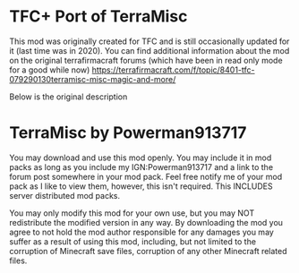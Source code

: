 TFC+ Port of TerraMisc
=
This mod was originally created for TFC and is still occasionally updated for it (last time was in 2020).
You can find additional information about the mod on the original terrafirmacraft forums (which have been in read only mode for a good while now) https://terrafirmacraft.com/f/topic/8401-tfc-079290130terramisc-misc-magic-and-more/


Below is the original description

TerraMisc by Powerman913717
================

You may download and use this mod openly. You may include it in mod packs as long
as you include my IGN:Powerman913717 and a link to the forum post somewhere 
in your mod pack. Feel free notify me of your mod pack as I like to view them, 
however, this isn't required. This INCLUDES server distributed mod packs.

You may only modify this mod for your own use, but you may NOT redistribute the modified 
version in any way. By downloading the mod you agree to not hold the mod author 
responsible for any damages you may suffer as a result of using this mod, including, 
but not limited to the corruption of Minecraft save files, corruption of any other 
Minecraft related files.
